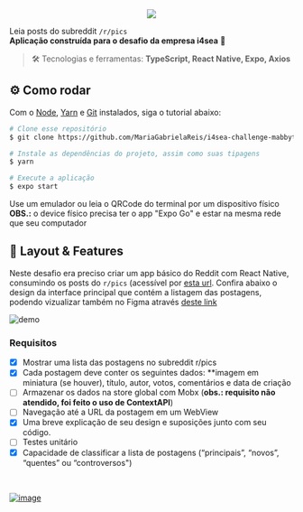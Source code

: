 <div align="center"> <img src="https://user-images.githubusercontent.com/69374340/216955322-abff907f-24b7-4920-92db-9e3d8fae9beb.png" /> </div>

Leia posts do subreddit `/r/pics` <br>
**Aplicação construída para o desafio da empresa i4sea** 🌊

> :hammer_and_wrench: Tecnologias e ferramentas: **TypeScript, React Native, Expo, Axios**

## :gear: Como rodar
Com o [Node](https://nodejs.org/en/), [Yarn](https://yarnpkg.com/) e [Git](https://git-scm.com/) instalados, siga o tutorial abaixo:

```bash
# Clone esse repositório
$ git clone https://github.com/MariaGabrielaReis/i4sea-challenge-mabbyt.git

# Instale as dependências do projeto, assim como suas tipagens
$ yarn

# Execute a aplicação
$ expo start
```
Use um emulador ou leia o QRCode do terminal por um dispositivo físico <br>
**OBS.:** o device físico precisa ter o app "Expo Go" e estar na mesma rede que seu computador

## 📱 Layout & Features
Neste desafio era preciso criar um app básico do Reddit com React Native, consumindo os posts do `r/pics` (acessível por [esta url](https://api.reddit.com/r/pics/hot.json). Confira abaixo o design da interface principal que contém a listagem das postagens, podendo vizualizar também no Figma através [deste link](https://www.figma.com/file/MaqHiTzqQb4tzMAulso0Ob/Mobile?node-id=0%3A1&t=G7EXYtpK0SMTqqpQ-1)

![demo](https://user-images.githubusercontent.com/69374340/216955021-85ed319f-ab29-41c9-bc4f-3e36df4f3ee5.png)


### Requisitos
- [X] Mostrar uma lista das postagens no subreddit r/pics
- [X] Cada postagem deve conter os seguintes dados: **imagem em miniatura (se houver), título, autor, votos, comentários e data de criação
- [ ] Armazenar os dados na store global com Mobx (**obs.: requisito não atendido, foi feito o uso de ContextAPI**)
- [ ] Navegação até a URL da postagem em um WebView
- [X] Uma breve explicação de seu design e suposições junto com seu código.
- [ ] Testes unitário
- [X] Capacidade de classificar a lista de postagens (“principais”, “novos”, “quentes” ou “controversos")

<br>

[![image](https://img.shields.io/badge/✨%20Maria%20Gabriela%20Reis,%202023-LinkedIn-0D9488?style=flat-square)](https://www.linkedin.com/in/mariagabrielareis/)
